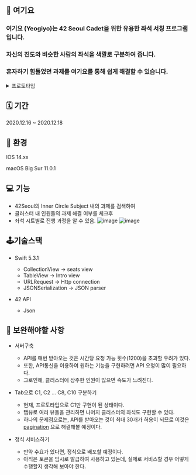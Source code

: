 ## 💺 여기요

### 여기요 (Yeogiyo)는 42 Seoul Cadet을 위한 유용한 좌석 서칭 프로그램입니다.
### 자신의 진도와 비슷한 사람의 좌석을 색깔로 구분하여 줍니다.
### 혼자하기 힘들었던 과제를 여기요를 통해 쉽게 해결할 수 있습니다.

<details>
  <summary>프로토타입</summary>
  
  ![image](https://user-images.githubusercontent.com/43032377/102309358-ef333480-3fab-11eb-86d2-86d876e8a054.png)
  ![image](https://user-images.githubusercontent.com/43032377/102309375-f8240600-3fab-11eb-9d20-0cb4e03ab407.png)
  ![image](https://user-images.githubusercontent.com/43032377/102309385-ffe3aa80-3fab-11eb-8c00-7061708caee3.png)

</details>

## 🗓 기간
2020.12.16 ~ 2020.12.18

## 🔧 환경
IOS 14.xx

macOS Big Sur 11.0.1

## 💻 기능
* 42Seoul의 Inner Circle Subject 내의 과제를 검색하여 
* 클러스터 내 인원들의 과제 해결 여부를 체크후
* 좌석 시트별로 진행 과정을 알 수 있음.
![image](https://user-images.githubusercontent.com/43032377/102607335-7975c700-416b-11eb-8c15-ca5f7ce1ef57.png)
![image](https://user-images.githubusercontent.com/43032377/102607163-2865d300-416b-11eb-9a19-1b837ed46c75.png)


## 🕹기술스택
* Swift 5.3.1
  * CollectionView -> seats view
  * TableView -> Intro view
  * URLRequest -> Http connection
  * JSONSerialization -> JSON parser

* 42 API
  * Json
## 🔨 보완해야할 사항
* 서버구축
  * API를 매번 받아오는 것은 시간당 요청 가능 횟수(1200)을 초과할 우려가 있다.
  * 또한, API통신을 이용하여 원하는 기능을 구현하려면 API 요청이 많이 필요하다.
  * 그로인해, 클러스터에 상주한 인원이 많으면 속도가 느려진다.
  
* Tab으로 C1, C2 ... C8, C10 구분하기
  * 현재, 프로토타입으로 C1만 구현이 된 상태이다.
  * 탭뷰로 여러 뷰들을 관리하면 나머지 클러스터의 좌석도 구현할 수 있다.
  * 하나의 문제점으로는, API를 받아오는 것이 최대 30개가 허용이 되므로 이것은 [pagination](https://api.intra.42.fr/apidoc/guides/specification#pagination) 으로 해결해볼 예정이다.

* 정식 서비스하기
  * 만약 수요가 있다면, 정식으로 배포할 예정이다.
  * 아직은 토큰을 임시로 발급하여 사용하고 있는데, 실제로 서비스할 경우 어떻게 수행할지 생각해 보아야 한다.
